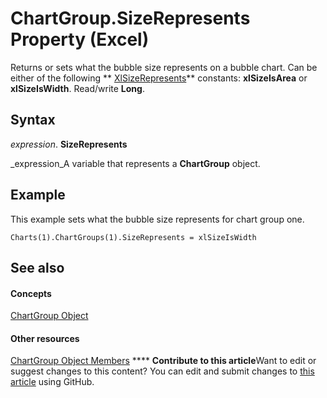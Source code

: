 
# ChartGroup.SizeRepresents Property (Excel)

Returns or sets what the bubble size represents on a bubble chart. Can be either of the following  ** [XlSizeRepresents](f763619b-99ae-3b7b-0b81-72a1e2b51fa7.md)** constants: **xlSizeIsArea** or **xlSizeIsWidth**. Read/write  **Long**.


## Syntax

 _expression_. **SizeRepresents**

 _expression_A variable that represents a  **ChartGroup** object.


## Example

This example sets what the bubble size represents for chart group one.


```
Charts(1).ChartGroups(1).SizeRepresents = xlSizeIsWidth
```


## See also


#### Concepts


 [ChartGroup Object](7eee66c5-04a7-fd86-6e34-4c22ccaf8de0.md)
#### Other resources


 [ChartGroup Object Members](2d31f7af-d639-c8f4-0714-08fc618ec92d.md)
****   **Contribute to this article**Want to edit or suggest changes to this content? You can edit and submit changes to  [this article](https://github.com/jhershey00/VBA_Excel_Test/OpenXMLCon/articles/db7811b5-6d65-d3e0-0c0b-83dcd3692cf1.md) using GitHub.

